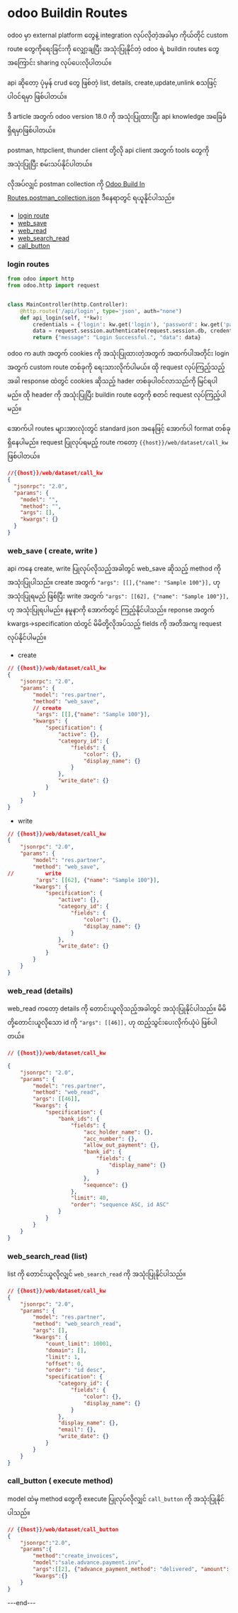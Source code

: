 # odoo Buildin Routes

odoo မှာ external platform တွေနဲ့ integration လုပ်လိုတဲ့အခါမှာ ကိုယ်တိုင် custom route တွေကိုရေးခြင်းကို လျှော့ချပြီး 
အသုံးပြုနိုင်တဲ့ odoo ရဲ့ buildin routes တွေအကြောင်း sharing လုပ်ပေးလိုပါတယ်။ 

api ဆိုတော့ ပုံမှန် crud တွေ ဖြစ်တဲ့ list, details, create,update,unlink စသဖြင့် ပါ၀င်ရမှာ ဖြစ်ပါတယ်။

ဒီ article အတွက် odoo version 18.0 ကို အသုံးပြုထားပြီး api knowledge အခြေခံရှိရမှာဖြစ်ပါတယ်။

postman, httpclient, thunder client တို့လို api client အတွက် tools တွေကို အသုံးပြုပြီး စမ်းသပ်နိုင်ပါတယ်။

လိုအပ်လျှင် postman collection ကို [Odoo Build In Routes.postman_collection.json](Odoo%20Build%20In%20Routes.postman_collection.json) ဒီနေရာတွင် ရယူနိုင်ပါသည်။

- [login route](#login-routes)
- [web_save](#web_save--create-write-)
- [web_read](#web_read-details)
- [web_search_read](#web_search_read-list)
- [call_button](#call_button--execute-method)

### login routes
```python
from odoo import http
from odoo.http import request


class MainController(http.Controller):
    @http.route('/api/login', type='json', auth="none")
    def api_login(self, **kw):
        credentials = {'login': kw.get('login'), 'password': kw.get('password'),'type':'password'}
        data = request.session.authenticate(request.session.db, credentials)
        return {"message": "Login Successful.", "data": data}
```

odoo က auth အတွက် cookies ကို အသုံးပြုထားတဲ့အတွက် အထက်ပါအတိုင်း login အတွက်  custom route တစ်ခုကို ရေးသားလိုက်ပါမယ်။
ထို request လုပ်ကြည့်သည့်အခါ response ထဲတွင် cookies ဆိုသည့် hader တစ်ခုပါ၀င်လာသည်ကို မြင်ရပါမည်။ 
ထို header ကို အသုံးပြုပြီး buildin route တွေကို စတင် request လုပ်ကြည့်ပါမည်။

အောက်ပါ routes များအားလုံးတွင် standard json အနေဖြင့် အောက်ပါ format တစ်ခု ရှိနေပါမည်။ request ပြုလုပ်ရမည့် route ကတော့ `{{host}}/web/dataset/call_kw` ဖြစ်ပါတယ်။

```json
//{{host}}/web/dataset/call_kw
{
  "jsonrpc": "2.0",
  "params": {
    "model": "",
    "method": "",
    "args": [],
    "kwargs": {}
  }
}
```

### web_save ( create, write )

api ကနေ create, write ပြုလုပ်လိုသည့်အခါတွင် web_save ဆိုသည့် method ကို အသုံးပြုပါသည်။ 
create အတွက်  `"args": [[],{"name": "Sample 100"}],` ဟု အသုံးပြုရမည် ဖြစ်ပြီး 
write အတွက် `"args": [[62], {"name": "Sample 100"}],` ဟု အသုံးပြုရပါမည်။ နမူနာကို အောက်တွင် ကြည့်နိုင်ပါသည်။
reponse အတွက် kwargs->specification ထဲတွင် မိမိတို့လိုအပ်သည့် fields ကို အတိအကျ request လုပ်နိုင်ပါမည်။

- create

```json 
// {{host}}/web/dataset/call_kw
{
    "jsonrpc": "2.0",
    "params": {
        "model": "res.partner",
        "method": "web_save",
        // create
         "args": [[],{"name": "Sample 100"}],
        "kwargs": {
            "specification": {
                "active": {},
                "category_id": {
                    "fields": {
                        "color": {},
                        "display_name": {}
                    }
                },
                "write_date": {}
            }
        }
    }
}
```

- write

```json 
// {{host}}/web/dataset/call_kw
{
    "jsonrpc": "2.0",
    "params": {
        "model": "res.partner",
        "method": "web_save",
//          write
         "args": [[62], {"name": "Sample 100"}],
        "kwargs": {
            "specification": {
                "active": {},
                "category_id": {
                    "fields": {
                        "color": {},
                        "display_name": {}
                    }
                },
                "write_date": {}
            }
        }
    }
}
```


### web_read (details)

web_read ကတော့ details ကို တောင်းယူလိုသည့်အခါတွင် အသုံးပြုနိုင်ပါသည်။ မိမိတို့တောင်းယူလိုသော id ကို `"args": [[46]],` ဟု ထည့်သွင်းပေးလိုက်ယုံပဲ ဖြစ်ပါတယ်။

```json 
// {{host}}/web/dataset/call_kw

{
    "jsonrpc": "2.0",
    "params": {
        "model": "res.partner",
        "method": "web_read",
        "args": [[46]],
        "kwargs": {
            "specification": {
                "bank_ids": {
                    "fields": {
                        "acc_holder_name": {},
                        "acc_number": {},
                        "allow_out_payment": {},
                        "bank_id": {
                            "fields": {
                                "display_name": {}
                            }
                        },
                        "sequence": {}
                    },
                    "limit": 40,
                    "order": "sequence ASC, id ASC"
                }
            }
        }
    }
}
```

### web_search_read (list)

list ကို တောင်းယူလိုလျှင် `web_search_read` ကို အသုံးပြုနိုင်ပါသည်။

```json 
// {{host}}/web/dataset/call_kw
{
    "jsonrpc": "2.0",
    "params": {
        "model": "res.partner",
        "method": "web_search_read",
        "args": [],
        "kwargs": {
            "count_limit": 10001,
            "domain": [],
            "limit": 1,
            "offset": 0,
            "order": "id desc",
            "specification": {
                "category_id": {
                    "fields": {
                        "color": {},
                        "display_name": {}
                    }
                },
                "display_name": {},
                "email": {},
                "write_date": {}
            }
        }
    }
}
```

### call_button ( execute method)
model ထဲမှ method တွေကို execute ပြုလုပ်လိုလျှင် `call_button` ကို အသုံးပြုနိုင်ပါသည်။
```json
// {{host}}/web/dataset/call_button
{
    "jsonrpc":"2.0",
    "params":{
        "method":"create_invoices",
        "model":"sale.advance.payment.inv",
        "args":[[2], {"advance_payment_method": "delivered", "amount": 100}],
        "kwargs":{}
    }
}
```

---end---